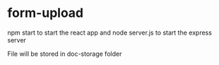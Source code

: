 # form-upload
npm start to start the react app and node server.js to start the express server

File will be stored in doc-storage folder

